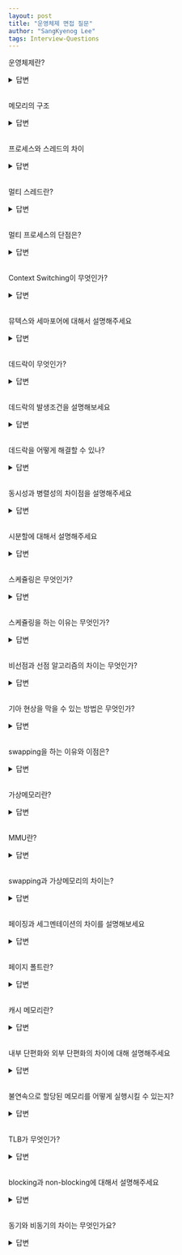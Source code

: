```yaml
---
layout: post
title: "운영체제 면접 질문"
author: "SangKyenog Lee"
tags: Interview-Questions
---
```


운영체제란?
<details markdown="1">
<summary>답변</summary>

`운영체제란 말그대로 우리가 알고있는 맥이나 윈도우 리눅스 등의 소프트웨어를 지칭하는 의미로도 사용되고 하나의 컴퓨터에서 프로세스, 저장장치, 하드웨어 등을 관리하는 관리자로도 정의될 수 있습니다.`

</details>

<br>

메모리의 구조
<details markdown="1">
<summary>답변</summary>

`메모리는 코드, 데이터, 힙, 스택 영역으로 나뉘어지고 코드는 실행할 프로그램의 코드, 데이터엔 전역 및 정적 변수, 힙엔 사용자가 동적할당한 데이터, 스택에는 지역 및 매개 변수가 저장됩니다. 힙 영역은 런타임시에 크기가 결정이 되고 스택 영역은 컴파일 타임에 크기가 결정됩니다.`

</details>

<br>

프로세스와 스레드의 차이
<details markdown="1">
<summary>답변</summary>

`프로세스는 메모리에 올라와 실행 중인 프로그램의 인스턴스이며 운영체제로부터 각 프로세스마다 독립적인 코드, 데이터, 스택, 힙 영역을 할당 받습니다. 스레드는 프로세스 내에서 실행되는 하나의 흐름이며, 스레드들은 코드, 데이터, 힙 영역을 공유하고 각 스레드마다 독립적인 스택 영역을 할당받습니다.`

</details>

<br>

멀티 스레드란?
<details markdown="1">
<summary>답변</summary>

`멀티 프로세스보다 멀티 스레드가 메모리 공간과 시스템 자원 소모가 적습니다. 데이터 섹션 또는 힙 영역으로 스레드 간의 통신이 가능하고 컨텍스트 스위칭이 발생하게 되면 스택영역만 처리하면 되기 때문입니다. 하지만 스레드 간 자원을 공유하기 때문에 동기화 작업이 필요합니다. 또한 공유로 인해 하나의 스레드가 종료되면 전체 스레드가 종료됩니다.`

</details>

<br>

멀티 프로세스의 단점은?
<details markdown="1">
<summary>답변</summary>

`프로세스 생성할때마다 시스템 콜이 발생하고 컨텍스트 스위칭이 발생하면 스택만 처리하면 되던 멀티 스레드와는 달리, 모든 영역이 독립적인 영역이기 때문에 모두 다 처리를 해야합니다. 또한 통신에서도 공유하는 영역이 하나도 없어서 IPC를 통해 통신을 해야해서 오버헤드가 커집니다.`

</details>

<br>

Context Switching이 무엇인가?
<details markdown="1">
<summary>답변</summary>

`어떤 하나의 프로세스를 실행하고 있는 상태에서 인터럽트 요청에 의해 다음 우선 순위의 프로세스가 실행되어야 할 때 기존의 프로세스의 상태 또는 레지스터 값(Context)을 저장하고 CPU가 다음 프로세스를 수행하도록 새로운 프로세스의 상태 또는 레지스터 값(Context)를 교체하는 작업을 말합니다.`

</details>

<br>

뮤텍스와 세마포어에 대해서 설명해주세요
<details markdown="1">
<summary>답변</summary>

`뮤텍스는 공유 자원을 여러 스레드가 접근하는 것을 막는 것이고 세마포어는 공유자원에 접근할 수 있는 스레드 및 프로세스의 수를 컨트롤 해서 접근을 제한하는 것을 말합니다. 둘의 차이는 동기화의 대상인데 뮤텍스는 한개이고 세마포어는 하나 이상일 경우에 사용하며 이에 따라 뮤텍스는 한개이므로 소유가 가능해서 소유주가 해당 자원에 대한 책임을 지지만, 세마포어는 단지 접근 가능한 스레드 및 프로세스 수를 컨트롤 하는 것이기 때문에 소유의 개념이 없습니다.`

</details>

<br>

데드락이 무엇인가?
<details markdown="1">
<summary>답변</summary>

`두 개 이상의 서로 다른 프로세스가 상대방의 작업이 끝나기만을 기다리는 상태를 데드락(교착상태)라고 합니다.`

</details>

<br>

데드락의 발생조건을 설명해보세요
<details markdown="1">
<summary>답변</summary>

`데드락은 네 가지의 조건이 모두 성립할때 발생합니다. 첫번째로 상호배제입니다. 상호배제는 하나의 자원을 하나의 프로세스만 사용이 가능함을 말합니다. 두번째로 점유 대기입니다. 점유 대기란 프로세스는 하나 이상의 자원을 점유하며, 다른 프로세스가 소유주인 자원을 사용하기 위해 대기중이어야 합니다. 세번째로 비선점입니다. 프로세스의 작업이 끝나지 않고서는 다른 프로세스의 자원을 뺏을 수 없습니다. 마지막으로 순환 대기입니다. 순환대기는 프로세스들이 점유한 자원과 대기중인 자원의 집합이 순환형으로 이루어져 있는 것을 말합니다.`

</details>

<br>

데드락을 어떻게 해결할 수 있나?
<details markdown="1">
<summary>답변</summary>

`데드락을 예방하거나 회피하거나 회복하는 방법이 있습니다. 예방은 사실 실질적으로 하게 되면 자원낭비가 심하여 추천되지 않습니다. 그 중에 자원 요청 순서를 번호를 정하여 순환 대기를 부정하는 것이 가장 낫습니다. 회피는 시스템이 항상 safe state에 있도록 자원을 할당하는 은행원 알고리즘이 있습니다. 하지만 사전에 파악해야할 정보들이 많고 자원 이용도가 하락한다는 단점이 있습니다. 회복은 데드락을 발생시킨 프로세스를 종료시키거나 해당 데드락에 관련된 프로세스들을 종료시키는 방법입니다.`

</details>

<br>

동시성과 병렬성의 차이점을 설명해주세요
<details markdown="1">
<summary>답변</summary>

`동시성과 병렬성 모두 여러 개의 작업을 동시적으로 실행하는 방식인데, 동시성은 하나의 코어에 여러개의 쓰레드가 많은 작업을 처리하는 것처럼 보이는 것이고, 병렬성은 두개 이상의 코어가 실제로 한번에 많은 일을 처리하는 것입니다. 동시성은 소프트웨어 병렬성은 하드웨어적인 성질입니다.`

</details>

<br>

시분할에 대해서 설명해주세요
<details markdown="1">
<summary>답변</summary>

`1개 코어가 여러개의 작업 처리 대상들을 시간을 쪼개어 할당하는 것을 말합니다.`

</details>

<br>

스케쥴링은 무엇인가?
<details markdown="1">
<summary>답변</summary>

`운영체제의 가장 중요한 업무는 실행중이거나 실행되어야 할 프로세스들을 관리하는 일입니다. 운영체제가 프로세스에 필요한 자원을 할당을 하고 관리하는 과정을 스케줄링이라고 부릅니다.`

</details>

<br>

스케쥴링을 하는 이유는 무엇인가?
<details markdown="1">
<summary>답변</summary>

`CPU의 효율을 극대화시키기 위해 합니다. 만약 어떤 프로세스가 실행 중, 입출력 요청에 의해 wait 됐을 때,다시 ready 상태가 될 때까지 기다리는 것은 비효율적입니다. 최대한 많은 프로세스를 실행하여 CPU가 쉬지 않도록 해야합니다.`

</details>

<br>

비선점과 선점 알고리즘의 차이는 무엇인가?
<details markdown="1">
<summary>답변</summary>

`실행 중인 프로세스의 자원을 도중에 뺏을 수 있으면 선점 알고리즘 끝날때까지 기다려야한다면 비선점 알고리즘입니다.`

</details>

<br>

기아 현상을 막을 수 있는 방법은 무엇인가?
<details markdown="1">
<summary>답변</summary>

`Aging을 사용하여 막습니다. 기아 현상은 우선순위가 낮은 프로세스가 우선순위가 높은 프로세스에게 계속 순서를 뺏겨서 발생하는데 오래 기다린 프로세스의 우선순위를 높여준다면 해결할 수 있습니다.`

</details>

<br>

swapping을 하는 이유와 이점은?
<details markdown="1">
<summary>답변</summary>

`swapping은 지금 실행해야 할 프로세스가 있는데 메모리 공간이 부족하여 기존의 사용하지 않을 프로세스를 메모리 공간에서 디스크로 내보내는 것을 말합니다.`

</details>

<br>

가상메모리란?
<details markdown="1">
<summary>답변</summary>

`프로세스를 실행할 때, 프로세스 전체를 메모리에 올리는 것은 한계가 있기 때문에 사용할 부분만 메모리에 올리고 나머지는 디스크에 보관하는 방법입니다.`

</details>

<br>

MMU란?
<details markdown="1">
<summary>답변</summary>

`가상주소를 물리주소로 변환하고, 메모리를 보호하는 기능을 수행합니다.`

</details>

<br>

swapping과 가상메모리의 차이는?
<details markdown="1">
<summary>답변</summary>

`swapping은 프로세스 전체를 메모리에서 내보내지만 가상메모리는 page단위로 내보냅니다.`

</details>

<br>

페이징과 세그멘테이션의 차이를 설명해보세요
<details markdown="1">
<summary>답변</summary>

`분할하는 방법에서 차이가 있습니다. 페이징은 프로그램을 같은 크기로 자르기 때문에 내부단편화가 발생합니다. 세그멘테이션은 의미 단위로 자릅니다. 같은 의미끼리 모여있어 공유나 보안면에서 페이징보다 우수하지만, 외부 단편화가 발생하는 단점이 있습니다.`

</details>

<br>

페이지 폴트란?
<details markdown="1">
<summary>답변</summary>

`페이지 폴트란 어떤 페이지에 접근하려고 했을 때 해당 페이지가 메모리에 부재할 때 발생하는 인터럽트이며, 페이지 폴트가 발생하면 운영체제가 하드디스크에서 해당 페이지를 메모리로 로드합니다.`

</details>

<br>

캐시 메모리란?
<details markdown="1">
<summary>답변</summary>

` 속도가 빠른 장치와 느린 장치 사이에서 속도 차에 따른 병목 현상을 줄이기 위한 범용 메모리를 의미합니다. 예를 들어, CPU에서의 캐시 메모리는 CPU 코어와 메모리 사이에서 속도 차에 따른 병목 현상을 완화하는 역할을 합니다.`

</details>

<br>

내부 단편화와 외부 단편화의 차이에 대해 설명해주세요
<details markdown="1">
<summary>답변</summary>

`내부 단편화는 실행해야 할 프로그램의 크기가 분할된 메모리의 크기보다 작은 것을 말합니다. 따라서 남는 공간이 발생하고 이것이 내부 단편화입니다. 외부 단편화는 실행해야 할 프로그램의 크기가 분할된 메모리의 크기보다 큰 것을 말합니다. 외부 단편화는 곳곳에 홀이 생기기 때문에 내부 단편화보다 메모리 낭비가 심해집니다.`

</details>

<br>

불연속으로 할당된 메모리를 어떻게 실행시킬 수 있는지?
<details markdown="1">
<summary>답변</summary>

`각 페이지의 정보가 page table에 저장되어 있고, page table에는 base와 offset이 존재합니다. page table은 연속적으로 보이지만 실제 물리 메모리에 올라가있는 곳은 제 각각이기 때문에 불연속적이어도 page table을 보고 찾아갈 수 있기 때문에 실행 가능합니다.`

</details>

<br>

TLB가 무엇인가?
<details markdown="1">
<summary>답변</summary>

`TLB는 데이터에 접근하려면 page table과 물리 메모리 접근까지 두번의 과정이 필요한데 TLB에 가상 페이지 번호가 저장되어 있다면 page table을 참조할 필요없이 바로 물리 메모리로 접근할 수 있습니다.`

</details>

<br>

blocking과 non-blocking에 대해서 설명해주세요
<details markdown="1">
<summary>답변</summary>

`둘은 어떤 함수를 호출했을 때, 제어권이 돌아오는 시점에서 차이가 있습니다. blocking은 함수를 호출하면 호출된 함수의 결과값이 준비되었을 때 제어권을 반환하며, 논 블로킹은 호출된 즉시 반환할 수 있는 값과 함께 제어권이 반환되며 값을 언제줄 지 모르기 때문에 지속적으로 polling을 해줘야 합니다.`

</details>

<br>

동기와 비동기의 차이는 무엇인가요?
<details markdown="1">
<summary>답변</summary>

`동기는 제어권과 데이터의 반환시점이 동일하며, 비동기는 제어권과 데이터의 반환시점이 동일하지 않다. 동기는 시스템콜이 발생하면 해당 시스템콜이 끝날때까지 대기하고, 비동기는 기다리지 않고 시스템콜 인터럽트가 오면 그때 결과물을 받아온다.`

</details>